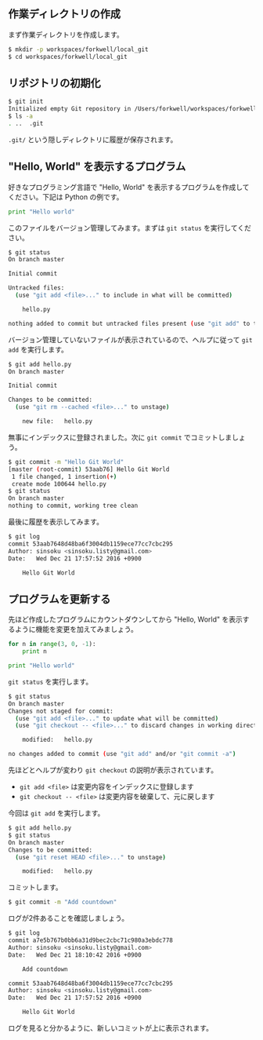 ## 作業ディレクトリの作成

まず作業ディレクトリを作成します。

```sh
$ mkdir -p workspaces/forkwell/local_git
$ cd workspaces/forkwell/local_git
```

## リポジトリの初期化

```sh
$ git init
Initialized empty Git repository in /Users/forkwell/workspaces/forkwell/local_git/.git/
$ ls -a
. ..  .git
```

`.git/` という隠しディレクトリに履歴が保存されます。

## "Hello, World" を表示するプログラム

好きなプログラミング言語で "Hello, World" を表示するプログラムを作成してください。下記は Python の例です。

```python
print "Hello world"
```

このファイルをバージョン管理してみます。まずは `git status` を実行してください。

```sh
$ git status
On branch master

Initial commit

Untracked files:
  (use "git add <file>..." to include in what will be committed)

	hello.py

nothing added to commit but untracked files present (use "git add" to track)
```

バージョン管理していないファイルが表示されているので、ヘルプに従って `git add` を実行します。

```sh
$ git add hello.py
On branch master

Initial commit

Changes to be committed:
  (use "git rm --cached <file>..." to unstage)

	new file:   hello.py
```

無事にインデックスに登録されました。次に `git commit` でコミットしましょう。

```sh
$ git commit -m "Hello Git World"                                                                                                     ✚
[master (root-commit) 53aab76] Hello Git World
 1 file changed, 1 insertion(+)
 create mode 100644 hello.py
$ git status
On branch master
nothing to commit, working tree clean
```

最後に履歴を表示してみます。

```sh
$ git log
commit 53aab7648d48ba6f3004db1159ece77cc7cbc295
Author: sinsoku <sinsoku.listy@gmail.com>
Date:   Wed Dec 21 17:57:52 2016 +0900

    Hello Git World
```

## プログラムを更新する

先ほど作成したプログラムにカウントダウンしてから "Hello, World" を表示するように機能を変更を加えてみましょう。

```python
for n in range(3, 0, -1):
    print n

print "Hello world"
```

`git status` を実行します。

```sh
$ git status
On branch master
Changes not staged for commit:
  (use "git add <file>..." to update what will be committed)
  (use "git checkout -- <file>..." to discard changes in working directory)

	modified:   hello.py

no changes added to commit (use "git add" and/or "git commit -a")
```

先ほどとヘルプが変わり `git checkout` の説明が表示されています。

- `git add <file>` は変更内容をインデックスに登録します
- `git checkout -- <file>` は変更内容を破棄して、元に戻します

今回は `git add` を実行します。

```sh
$ git add hello.py
$ git status
On branch master
Changes to be committed:
  (use "git reset HEAD <file>..." to unstage)

	modified:   hello.py
```

コミットします。

```sh
$ git commit -m "Add countdown"
```

ログが2件あることを確認しましょう。

```sh
$ git log
commit a7e5b767b0bb6a31d9bec2cbc71c980a3ebdc778
Author: sinsoku <sinsoku.listy@gmail.com>
Date:   Wed Dec 21 18:10:42 2016 +0900

    Add countdown

commit 53aab7648d48ba6f3004db1159ece77cc7cbc295
Author: sinsoku <sinsoku.listy@gmail.com>
Date:   Wed Dec 21 17:57:52 2016 +0900

    Hello Git World
```

ログを見ると分かるように、新しいコミットが上に表示されます。
